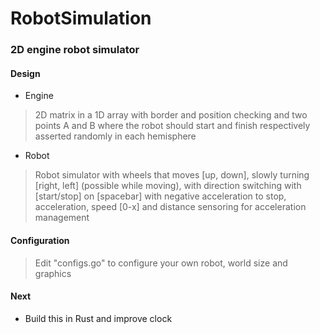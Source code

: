 # RobotSimulation
### 2D engine robot simulator

#### Design
* Engine
> 2D matrix in a 1D array with border and position checking and two points A and B where the robot should start and finish respectively asserted randomly in each hemisphere 
*  Robot
> Robot simulator with wheels that moves [up, down], slowly turning [right, left] (possible while moving), with direction switching with [start/stop] on [spacebar] with negative acceleration to stop, acceleration, speed [0-x] and distance sensoring for acceleration management

#### Configuration
> Edit "configs.go" to configure your own robot, world size and graphics

#### Next
- Build this in Rust and improve clock
